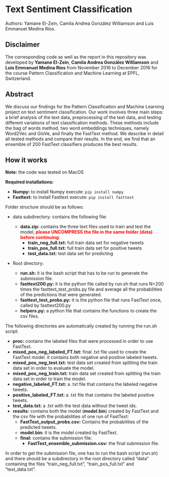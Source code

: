 # Text Sentiment Classification
Authors: Yamane El-Zein, Camila Andrea González Williamson and Luis Emmanuel Medina Ríos.

## Disclaimer

The corresponding code as well as the report in this repository was developed by **Yamane El-Zein**, **Camila Andrea González Williamson** and **Luis Emmanuel Medina Ríos** from November 2016 to December 2016 for the course Pattern Classification and Machine Learning at EPFL, Switzerland.

## Abstract

We discuss our findings for the Pattern Classification and Machine Learning project on text sentiment classification. Our work involves three main steps: a brief analysis of the text data, preprocessing of the text data, and testing different variations of text classification methods. These methods include the bag of words method, two word embeddings techniques, namely Word2Vec and GloVe, and finally the FastText method. We describe in detail all tested methods and compare their results. In the end, we find that an ensemble of 200 FastText classifiers produces the best results.

## How it works
**Note:** the code was tested on MacOS 

**Required installations:**
* **Numpy:** to install Numpy execute: `pip install numpy`
* **Fasttext:** to install Fasttext execute: `pip install fasttext`

Folder structure should be as follows: 
* data subdirectory: contains the following file:
	* **data.zip:** contains the three text files used to train and test the model, <span style="color:red">**please UNCOMPRESS the file in the same folder (data) before continuing**</span>: 
		* **train_neg_full.txt:** full train data set for negative tweets
		* **train_pos_full.txt:** full train data set for positive tweets
		* **test_data.txt:** test data set for predicting
	
* Root directory:
	* **run.sh:** it is the bash script that has to be run to generate the submission file.
	* **fasttext200.py:** it is the python file called by run.sh that runs N=200 times the fasttext_test_probs.py file and average all the probabilities of the predictions that were generated.
	* **fasttext_test_probs.py:** it is the python file that runs FastText once, called by fasttext200.py
	* **helpers.py:** a python file that contains the functions to create the csv files.

The following directories are automatically created by running the run.sh script:
* **proc:** contains the labeled files that were processed in order to use FastText.
* **mixed_pos_neg_labeled_FT.txt:** final .txt file used to create the FastText model. it contains both negative and positive labeled tweets.
* **mixed_pos_neg_test.txt:** test data set created from splitting the train data set in order to evaluate the model.
* **mixed_pos_neg_train.txt:** train data set created from splitting the train data set in order to train the model.
* **negative_labeled_FT.txt:** a .txt file that contains the labeled negative tweets.
* **positive_labeled_FT.txt:** a .txt file that contains the labeled positive tweets.
* **test_data.txt:** a .txt with the test data without the tweet ids.
* **results:** contains both the model (**model.bin**) created by FastText and the csv file with the probabilities of one run of FastText:
	* **FastText_output_probs.csv:** Contains the probabilities of the predicted tweets.
	* **model.bin:** it is the model created by FastText.
	* **final:** contains the submission file:
		* **FastText_ensemble_submission.csv:** the final submission file.

In order to get the submission file, one has to run the bash script (run.sh) and there should be a subdirectory in the root directory called “data” containing the files “train_neg_full.txt”, “train_pos_full.txt” and “test_data.txt”.

